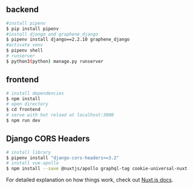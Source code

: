 ## backend
```bash
#install pipenv
$ pip install pipenv
#install django and graphene_django
$ pipenv install django==2.2.10 graphene_django
#activate venv
$ pipenv shell
# runserver
$ python3(python) manage.py runserver
```
##  frontend

```bash
# install dependencies
$ npm install
# open directory
$ cd frontend
# serve with hot reload at localhost:3000
$ npm run dev

```
## Django CORS Headers
```bash
# install library
$ pipenv install "django-cors-headers>=3.2"
# install vue-apollo
$ npm install --save @nuxtjs/apollo graphql-tag cookie-universal-nuxt
```

For detailed explanation on how things work, check out [Nuxt.js docs](https://nuxtjs.org).
